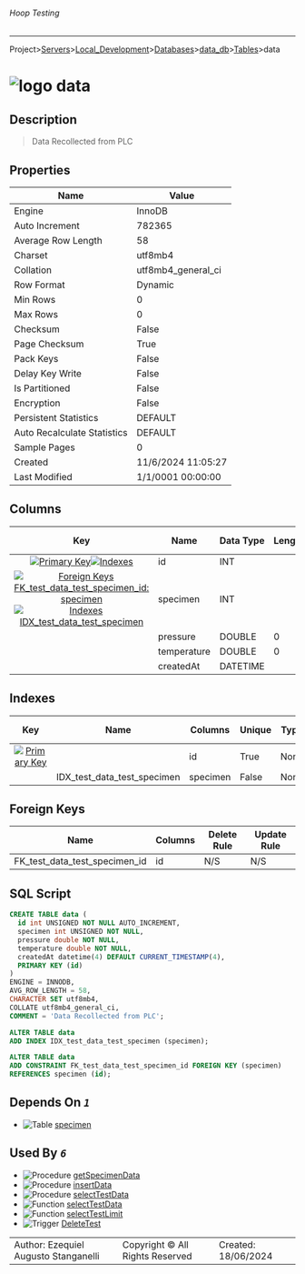 ###### Hoop Testing
___
Project>[Servers](../../../../Servers.md)>[Local_Development](../../../Local_Development.md)>[Databases](../../Databases.md)>[data_db](../data_db.md)>[Tables](Tables.md)>data


# ![logo](../../../../../Images/table64.svg) data

## <a name="#Description"></a>Description
> Data Recollected from PLC
## <a name="#Properties"></a>Properties
|Name|Value|
|---|---|
|Engine|InnoDB|
|Auto Increment|782365|
|Average Row Length|58|
|Charset|utf8mb4|
|Collation|utf8mb4_general_ci|
|Row Format|Dynamic|
|Min Rows|0|
|Max Rows|0|
|Checksum|False|
|Page Checksum|True|
|Pack Keys|False|
|Delay Key Write|False|
|Is Partitioned|False|
|Encryption|False|
|Persistent Statistics|DEFAULT|
|Auto Recalculate Statistics|DEFAULT|
|Sample Pages|0|
|Created|11/6/2024 11:05:27|
|Last Modified|1/1/0001 00:00:00|


## <a name="#Columns"></a>Columns
|Key|Name|Data Type|Length|Precision|Scale|Unsigned|Zerofill|Binary|Not Null|Auto Increment|Default|Virtual|Invisible|Description|
|:---:|---|---|---|---|---|---|---|---|---|---|---|---|---|---|
|[![Primary Key ](../../../../../Images/primarykey.svg)](#Indexes)[![Indexes ](../../../../../Images/index.svg)](#Indexes)|id|INT||11||True|False|False|True|True||False|False||
|[![Foreign Keys FK_test_data_test_specimen_id: specimen](../../../../../Images/foreignkey.svg)](#ForeignKeys)[![Indexes IDX_test_data_test_specimen](../../../../../Images/index.svg)](#Indexes)|specimen|INT||11||True|False|False|True|False||False|False||
||pressure|DOUBLE|0|||False|False|False|True|False||False|False||
||temperature|DOUBLE|0|||False|False|False|True|False||False|False||
||createdAt|DATETIME||4||False|False|False|False|False|CURRENT_TIMESTAMP(4)|False|False||

## <a name="#Indexes"></a>Indexes
|Key|Name|Columns|Unique|Type|Key Lengths|
|:---:|---|---|---|---|---|
|[![Primary Key ](../../../../../Images/primarykey.svg)](#Indexes)||id|True|None|0|
||IDX_test_data_test_specimen|specimen|False|None|0|

## <a name="#ForeignKeys"></a>Foreign Keys
|Name|Columns|Delete Rule|Update Rule|
|---|---|---|---|
|FK_test_data_test_specimen_id|id|N/S|N/S|

## <a name="#SqlScript"></a>SQL Script
```SQL
CREATE TABLE data (
  id int UNSIGNED NOT NULL AUTO_INCREMENT,
  specimen int UNSIGNED NOT NULL,
  pressure double NOT NULL,
  temperature double NOT NULL,
  createdAt datetime(4) DEFAULT CURRENT_TIMESTAMP(4),
  PRIMARY KEY (id)
)
ENGINE = INNODB,
AVG_ROW_LENGTH = 58,
CHARACTER SET utf8mb4,
COLLATE utf8mb4_general_ci,
COMMENT = 'Data Recollected from PLC';

ALTER TABLE data
ADD INDEX IDX_test_data_test_specimen (specimen);

ALTER TABLE data
ADD CONSTRAINT FK_test_data_test_specimen_id FOREIGN KEY (specimen)
REFERENCES specimen (id);
```

## <a name="#DependsOn"></a>Depends On _`1`_
- ![Table](../../../../../Images/table.svg) [specimen](specimen.md)


## <a name="#UsedBy"></a>Used By _`6`_
- ![Procedure](../../../../../Images/procedure.svg) [getSpecimenData](../Procedures/getSpecimenData.md)
- ![Procedure](../../../../../Images/procedure.svg) [insertData](../Procedures/insertData.md)
- ![Procedure](../../../../../Images/procedure.svg) [selectTestData](../Procedures/selectTestData.md)
- ![Function](../../../../../Images/function.svg) [selectTestData](../Functions/selectTestData.md)
- ![Function](../../../../../Images/function.svg) [selectTestLimit](../Functions/selectTestLimit.md)
- ![Trigger](../../../../../Images/trigger.svg) [DeleteTest](../Triggers/DeleteTest.md)


||||
|---|---|---|
|Author: Ezequiel Augusto Stanganelli|Copyright © All Rights Reserved|Created: 18/06/2024|